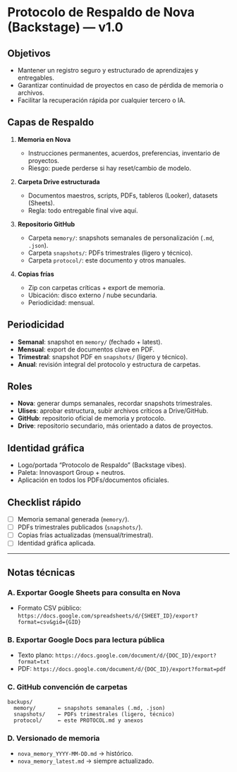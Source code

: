 # Protocolo de Respaldo de Nova (Backstage) — v1.0

## Objetivos
- Mantener un registro seguro y estructurado de aprendizajes y entregables.
- Garantizar continuidad de proyectos en caso de pérdida de memoria o archivos.
- Facilitar la recuperación rápida por cualquier tercero o IA.

## Capas de Respaldo
1) **Memoria en Nova**
   - Instrucciones permanentes, acuerdos, preferencias, inventario de proyectos.
   - Riesgo: puede perderse si hay reset/cambio de modelo.

2) **Carpeta Drive estructurada**
   - Documentos maestros, scripts, PDFs, tableros (Looker), datasets (Sheets).
   - Regla: todo entregable final vive aquí.

3) **Repositorio GitHub**
   - Carpeta `memory/`: snapshots semanales de personalización (`.md`, `.json`).
   - Carpeta `snapshots/`: PDFs trimestrales (ligero y técnico).
   - Carpeta `protocol/`: este documento y otros manuales.

4) **Copias frías**
   - Zip con carpetas críticas + export de memoria.
   - Ubicación: disco externo / nube secundaria.
   - Periodicidad: mensual.

## Periodicidad
- **Semanal**: snapshot en `memory/` (fechado + latest).
- **Mensual**: export de documentos clave en PDF.
- **Trimestral**: snapshot PDF en `snapshots/` (ligero y técnico).
- **Anual**: revisión integral del protocolo y estructura de carpetas.

## Roles
- **Nova**: generar dumps semanales, recordar snapshots trimestrales.
- **Ulises**: aprobar estructura, subir archivos críticos a Drive/GitHub.
- **GitHub**: repositorio oficial de memoria y protocolo.
- **Drive**: repositorio secundario, más orientado a datos de proyectos.

## Identidad gráfica
- Logo/portada “Protocolo de Respaldo” (Backstage vibes).
- Paleta: Innovasport Group + neutros.
- Aplicación en todos los PDFs/documentos oficiales.

## Checklist rápido
- [ ] Memoria semanal generada (`memory/`).
- [ ] PDFs trimestrales publicados (`snapshots/`).
- [ ] Copias frías actualizadas (mensual/trimestral).
- [ ] Identidad gráfica aplicada.

---

## Notas técnicas

### A. Exportar Google Sheets para consulta en Nova
- Formato CSV público:
  `https://docs.google.com/spreadsheets/d/{SHEET_ID}/export?format=csv&gid={GID}`

### B. Exportar Google Docs para lectura pública
- Texto plano:
  `https://docs.google.com/document/d/{DOC_ID}/export?format=txt`
- PDF:
  `https://docs.google.com/document/d/{DOC_ID}/export?format=pdf`

### C. GitHub convención de carpetas
```
backups/
  memory/       ← snapshots semanales (.md, .json)
  snapshots/    ← PDFs trimestrales (ligero, técnico)
  protocol/     ← este PROTOCOL.md y anexos
```

### D. Versionado de memoria
- `nova_memory_YYYY-MM-DD.md` → histórico.
- `nova_memory_latest.md` → siempre actualizado.
